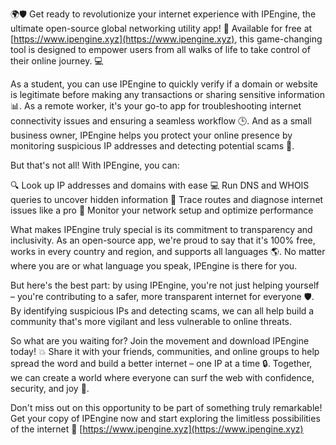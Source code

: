 🌍🛡️ Get ready to revolutionize your internet experience with IPEngine, the ultimate open-source global networking utility app! 🚀 Available for free at [https://www.ipengine.xyz](https://www.ipengine.xyz), this game-changing tool is designed to empower users from all walks of life to take control of their online journey. 💻

As a student, you can use IPEngine to quickly verify if a domain or website is legitimate before making any transactions or sharing sensitive information 📊. As a remote worker, it's your go-to app for troubleshooting internet connectivity issues and ensuring a seamless workflow 🕒. And as a small business owner, IPEngine helps you protect your online presence by monitoring suspicious IP addresses and detecting potential scams 💸.

But that's not all! With IPEngine, you can:

🔍 Look up IP addresses and domains with ease
💻 Run DNS and WHOIS queries to uncover hidden information
📍 Trace routes and diagnose internet issues like a pro
💪 Monitor your network setup and optimize performance

What makes IPEngine truly special is its commitment to transparency and inclusivity. As an open-source app, we're proud to say that it's 100% free, works in every country and region, and supports all languages 🌎. No matter where you are or what language you speak, IPEngine is there for you.

But here's the best part: by using IPEngine, you're not just helping yourself – you're contributing to a safer, more transparent internet for everyone 🛡️. By identifying suspicious IPs and detecting scams, we can all help build a community that's more vigilant and less vulnerable to online threats.

So what are you waiting for? Join the movement and download IPEngine today! 💥 Share it with your friends, communities, and online groups to help spread the word and build a better internet – one IP at a time 🔒. Together, we can create a world where everyone can surf the web with confidence, security, and joy 🌊.

Don't miss out on this opportunity to be part of something truly remarkable! Get your copy of IPEngine now and start exploring the limitless possibilities of the internet 🚀 [https://www.ipengine.xyz](https://www.ipengine.xyz)